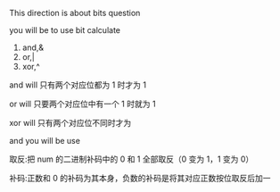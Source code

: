 This direction is about bits question

you will be to use bit calculate 
1. and,&
2. or,|
3. xor,^

and will
只有两个对应位都为 1 时才为 1

or will
只要两个对应位中有一个 1 时就为 1

xor will
只有两个对应位不同时才为 

and you will be use 

取反:把 num 的二进制补码中的 0 和 1 全部取反（0 变为 1，1 变为 0）

补码:正数和 0 的补码为其本身，负数的补码是将其对应正数按位取反后加一